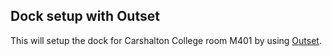 ## Dock setup with Outset

This will setup the dock for Carshalton College room M401 by using [Outset](https://github.com/chilcote/outset).
